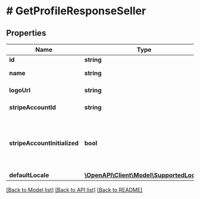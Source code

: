 # # GetProfileResponseSeller

## Properties

Name | Type | Description | Notes
------------ | ------------- | ------------- | -------------
**id** | **string** |  |
**name** | **string** | The name of the seller |
**logoUrl** | **string** | Seller logo image URL | [optional]
**stripeAccountId** | **string** | Stripe account ID |
**stripeAccountInitialized** | **bool** | True if the Stripe account has been initialized, false otherwise |
**defaultLocale** | [**\OpenAPI\Client\Model\SupportedLocale**](SupportedLocale.md) |  | [optional]

[[Back to Model list]](../../README.md#models) [[Back to API list]](../../README.md#endpoints) [[Back to README]](../../README.md)
